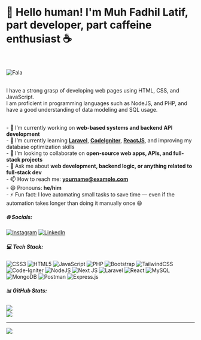 # 🤖 Hello human! I'm Muh Fadhil Latif, part developer, part caffeine enthusiast ☕<br><br>
![Fala](https://media3.giphy.com/media/v1.Y2lkPTc5MGI3NjExd3dyc2kzeWE2YmhnYWh0b3I4dmtub2xvMzQwb2VrYXBzbXBvaGttNyZlcD12MV9pbnRlcm5hbF9naWZfYnlfaWQmY3Q9Zw/sZlJRdDIQw6jNC1AyE/giphy.gif)
<br>

<br>
I have a strong grasp of developing web pages using HTML, CSS, and JavaScript.  <br>I am proficient in programming languages such as NodeJS, and PHP, and have a good understanding of data modeling and SQL usage.<br><!-- GitHub Profile Summary -->

<br>- 🔭 I’m currently working on **web-based systems and backend API development**<br>- 🌱 I’m currently learning [**Laravel**](https://laravel.com), [**CodeIgniter**](https://codeigniter.com), [**ReactJS**](https://reactjs.org), and improving my database optimization skills<br>- 👯 I’m looking to collaborate on **open-source web apps, APIs, and full-stack projects**<br>- 💬 Ask me about **web development, backend logic, or anything related to full-stack dev**<br>- 📫 How to reach me: **yourname@example.com**<br>- 😄 Pronouns: **he/him**<br>- ⚡ Fun fact: I love automating small tasks to save time — even if the automation takes longer than doing it manually once 😄

##### 🌐 Socials:
[![Instagram](https://img.shields.io/badge/Instagram-%23E4405F.svg?logo=Instagram&logoColor=white)](https://instagram.com/muhammadfadhillatif021) [![LinkedIn](https://img.shields.io/badge/LinkedIn-%230077B5.svg?logo=linkedin&logoColor=white)](https://linkedin.com/in/fadhilllatif021) 

##### 💻 Tech Stack:
![CSS3](https://img.shields.io/badge/css3-%231572B6.svg?style=for-the-badge&logo=css3&logoColor=white) ![HTML5](https://img.shields.io/badge/html5-%23E34F26.svg?style=for-the-badge&logo=html5&logoColor=white) ![JavaScript](https://img.shields.io/badge/javascript-%23323330.svg?style=for-the-badge&logo=javascript&logoColor=%23F7DF1E) ![PHP](https://img.shields.io/badge/php-%23777BB4.svg?style=for-the-badge&logo=php&logoColor=white) ![Bootstrap](https://img.shields.io/badge/bootstrap-%238511FA.svg?style=for-the-badge&logo=bootstrap&logoColor=white) ![TailwindCSS](https://img.shields.io/badge/tailwindcss-%2338B2AC.svg?style=for-the-badge&logo=tailwind-css&logoColor=white) ![Code-Igniter](https://img.shields.io/badge/CodeIgniter-%23EF4223.svg?style=for-the-badge&logo=codeIgniter&logoColor=white) ![NodeJS](https://img.shields.io/badge/node.js-6DA55F?style=for-the-badge&logo=node.js&logoColor=white) ![Next JS](https://img.shields.io/badge/Next-black?style=for-the-badge&logo=next.js&logoColor=white) ![Laravel](https://img.shields.io/badge/laravel-%23FF2D20.svg?style=for-the-badge&logo=laravel&logoColor=white) ![React](https://img.shields.io/badge/react-%2320232a.svg?style=for-the-badge&logo=react&logoColor=%2361DAFB) ![MySQL](https://img.shields.io/badge/mysql-4479A1.svg?style=for-the-badge&logo=mysql&logoColor=white) ![MongoDB](https://img.shields.io/badge/MongoDB-%234ea94b.svg?style=for-the-badge&logo=mongodb&logoColor=white) ![Postman](https://img.shields.io/badge/Postman-FF6C37?style=for-the-badge&logo=postman&logoColor=white) ![Express.js](https://img.shields.io/badge/express.js-%23404d59.svg?style=for-the-badge&logo=express&logoColor=%2361DAFB)


##### 📊 GitHub Stats:
<!-- ![](https://github-readme-stats.vercel.app/api?username=fadhilllatif021&theme=transparent&hide_border=false&include_all_commits=false&count_private=false)<br/> -->
![](https://nirzak-streak-stats.vercel.app/?user=fadhilllatif021&theme=transparent&hide_border=false)<br/>
![](https://github-readme-stats.vercel.app/api/top-langs/?username=fadhilllatif021&theme=transparent&hide_border=false&include_all_commits=false&count_private=false&layout=compact)

---
[![](https://visitcount.itsvg.in/api?id=fadhilllatif021&icon=0&color=0)](https://visitcount.itsvg.in)

<!-- Proudly created with GPRM ( https://gprm.itsvg.in ) -->